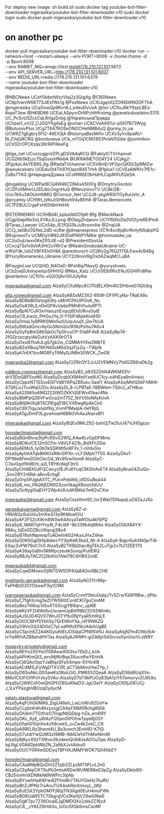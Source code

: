 For deploy new image:
sh build.sh
sudo docker tag youtube-bot-filter-downloader mgerasika/youtube-bot-filter-downloader:v10
sudo docker login
sudo docker push mgerasika/youtube-bot-filter-downloader:v10

# on another pc
docker pull mgerasika/youtube-bot-filter-downloader:v10
docker run --network=host --restart=always --env PORT=8008 -v /home:/home -d \
  -p $port:8008 \
  --env RABBIT_MQ=amqp://test:test@178.210.131.101:5672 \
  --env API_SERVER_URL=http://178.210.131.101:8007 \
  --env REDIS_URL=redis://178.210.131.101:6379 \
  --name youtube-bot-filter-downloader \
  mgerasika/youtube-bot-filter-downloader:v10


@NBCNews UCeY0bbntWzzVIaj2z3QigXg
@CBSNews UC8p1vwvWtl6T73JiExfWs1g
@FoxNews UCXIJgqnII2ZOINSWNOGFThA
@mgerasika UCqOowQp96vnKJ_e4eoDvUsA
@tsn UCXoJ8kY9zpLBEz-8saaT3ew
@HKBD66 UCEaLASpyvrDrNPcHHfrxtmg
@pavelsuboplatov3315 UC_PcSvU5ZczCqLRrIgzDrbg
@УкраїнськаПравда UChparf_xrUZ_CJGQY5g4aEg
@unian UCKCVeAihEfJr-pGH7B73Wyg
@ButusovPlus UCg7T647ROSeONOCHeNMBduQ
@army_tv_ua UCWRZ7gEgbry5FI2-46EX3jA
@IstoriyaBezMifiv UCXx3yVx9paWJ-BLZVqQ8CRQ
@bootuseua UCk_mTOq1CM29S3fvIaV0Gdw
@portnikov UCV0ZrOPCKzqx36rRiPHkwFg

@liga_net UCozzcggrnIZPLgDSVA4qKCQ
@FaktyICTVchannel UCG26bSkEjJc7SqGsxoHNnbA
@UKRAINETODAY24 UCjAg2-3PgoksLAkYE88S_6g
@RadaTVchannel UC5V8mErVFOpcQXEb3y9IMZw
@weukrainetv UCEduOt4TK8TtOaznB45TrhA
@1plus1 UCVEaAWKfv7fE1c-ZuBs7TKQ
@НароднаДумка UCsWMSE0bHdHLCqsMXUfQeSA

@lugablog UCWParBCQ4W46CDNAxA5IXFg
@DmytriyGordon UCZIFo5MmrUJS5JbLOxgnHuQ
@NevzorovTV UC8kI2B-UUv7A5u3AOUnHNMQ
@Censor_Net UC2J8-ykgWRStTGy6uUvhr_A
@pryamiy  UCH9H_b9oJtSHBovh94yB5HA
@Taras.Berezovets UC7FEBULCrgaFxH05t6mYeHA

@STERNENKO UC5HBd4l_kpba5b0O1pK-Bfg
@MackNack UCgpSieplNxXxLXYAzJLLpng
@OlegZhdanov UC111NXlcDs0VGfyre6EiPmA
@Taras_Lawyer UCxS4p_IE2fQG5kJu9coxn4w
@ZnajUA UCCj_la08uOQ1teL2dD-xcRw
@dneprexpress UC1h4sv6jq8vrKvtyNSqbpYQ
@EspresoTv UCMEiyV8N2J93GdPNltPYM6w
@hromadske_ua UC2oGvjIJwxn1KeZR3JtE-uQ
@PresidentGovUa UCncq73xfx9sVA3Ht2uVRrCw
@RadioSvobodaUkraine UC-wWyFdk_txbZV8FKEk0V8A
@arestovych UCjWy2g76QZf7QLEwx4cB46g
@YuriyRomanenko_Ukraine UCY2z9noVRgOx0AZwqMCLuBA

@FeyginLive UCQVtD_N4OeD-9PshBq7NwyQ
@yuryshvets UCb2oej0JtxlnywlqoSiHHVQ
@Max_Katz UCUGfDbfRIx51kJGGHIFo8Rw
@varlamov UC101o-vQ2iOj9vr00JUlyKw









mgerasika@gmail.com
AIzaSyCXuMpc8Ci70dELX9m4tCDHbveG1XjIUbg

alta.romeo@gmail.com
AIzaSyABSxMZ3X2-85t9I-DFfiPLyNa-TRaE46s
AIzaSyBDBdB0Ilztog93hj-uMnfCPkUIPGoK_Nc
AIzaSyDs839LILnDeGP8vVadsiPMh6VhuIu6PTI
AIzaSyBpN7CuR3xrHaiuznExipzj6DdURvxGyIE
AIzaSyC9_kwJz_PHGuJYa_0-Y1SIFd6pkKndH5I
AIzaSyDmaL1yBfRlKSMm5uIUUqiJvujX_Qw7bUA
AIzaSyBWsdGmcrAyGoSNmQIvtR1RzPsfsu7A6v4
AIzaSyDyFpBmS86GjkOcTp0lrvuCP-51a6F4ti8
AIzaSyBp74-2fGQrzxcqtyiAkDutVzAXKl9rOT4
AIzaSyDxxl611oAJLgS7gb2w_CQMMrh1Xw2MbTE
AIzaSyBZeXBuq76frN05xM5d3qzFjsZq--TWp1k
AIzaSyA7nEK1luvMGRFyT6MyQJNBe30WCK_ZwG8

mgerasika2@gmail.com
AIzaSyClZRlrQY2JcU2VEMNVy7fa1GZB9raDk2g

oddbox.cypress@gmail.com
AIzaSyB2_b83SZDhN4WKMX5V-drV3DoQ8F5xzN0
AIzaSyDcqbXXM4tdYxe6UC1cy-o4HEya6mVnwic
AIzaSyCppzNT1SSvsEDFVdBYKPqZB5uIu-SaslY
AIzaSyASxjMtitQ0bFHMr6-47SKLnJTcoWqGZGo
AIzaSyDi_8-rLPBTaE-f8BWkm-TIbIn2_aTH8uo
AIzaSyA2SMi5u6MQ222tWDZKKVjSEWv41bac4Ns
AIzaSyBMPpQZ6VFwGca2mT75Z_NVVSIoNAj4UvA
AIzaSyBtIj9kIXq8T6CPEgq518CVX6wgKpAkCe0
AIzaSyC8X7IqyJxlybfKq_VnmP1MaqIA-0eYRjQ
AIzaSyATgJDmP3LgvwhnaH6B8GVh4aJAiarx8FI


mherasika@gmail.com
AIzaSyBQEx9McZ82-bshI2jTw2IuU47VJH0gszs

horodechnajulia@gmail.com
AIzaSyBQn6hna3tyPc6SvG2WQ_KAw6LvGpDFMms
AIzaSyBO6vlCE12m5Cfm-V8VLF421b_BdXFh3Sw
AIzaSyAEMs5_ty0bOkSSKMt5n6FXv_1-oVdvGio
AIzaSyAy0AATqkBKKOxR8nSlPXn-vLF3MpV7T50
AIzaSyDkoT-DP1Me8FmoDGhCbcOd_Wx95rw0om8
AIzaSyC-C7av0qoflIh8EHi_a2LTRYKnNqF3tr0
AIzaSyCH4BXGdFQCwcyzfEJFu6YuqCM30rAvET4
AIzaSyBna04ZluQo-_5nxORY2r6Rd-aRovEchgE
AIzaSyDrp5PJgbAXTC_PUcnPdsWd_ofDGuBq444
AIzaSyB_mx_PAQ6jED9XGXzxn1kagXRoiot3dUU
AIzaSyDc6ygGiqEHY2Wp4z9JutK9Msk7mK2sCXw


mgerasika3@gmail.com
AIzaSyCszefmn92_1or2Wat7DNupqLuC6ZaJJXo

gerasikaivanna@gmail.com
AIzaSyBZ-d-VRkWQc6uUi0u3mXwS13y9KMswIOU
AIzaSyAF2F52cXiKm8W0w64AcyaTaWOtu4kfSPQ
AIzaSyB_WARTqHYny9l_F4clAF-9b339b4q8RAs
AIzaSyD0kX64YX-98Au_hjDs0DZBcUKqcqj38o4
AIzaSyB78shlNpmnpTuADehI4l02HkxxJHxZXkw
AIzaSyD0K5GglSHijdIdwxYY3ipKdA3ba3_Nt-4
AIzaSyA-BqpnfuAXN0prTi6-ESqc2vPW79oC7c0
AIzaSyBZTKRjQhpc8gTEk2LuTjp2v7k21ZEE170
AIzaSyA38ay0aBIv5RMfpczeutkSunqyPutIERQ
AIzaSyB8JlyTAC2Cj5bXlioTAkiI78C6HBX2odE

mgerasika84@gmail.com
AIzaSyCqwDMvexrDjINTDW5DP4Xa8AOivRBLCHE

mykhaylo.gerasika@gmail.com
AIzaSyAG2Yrr86p-FaPHBzD2Ct13sswP3iytC9M  

ivannagerasika@gmail.com
AIzaSyCnmY0bluGqIqJTvSZrw1Q6PRBw_-jiPkc
AIzaSyC7fgh1cmg3aZt7W06l0CordCKl7guCmAM
AIzaSyBez7IIi6uy3iSu4TGGcgjYB9qnc_upl6E
AIzaSyARzVFZI4Wd5uUsoamUpBd1NN22DS5Wm6c
AIzaSyAJSUiD4QVX7WnJ0TYftu0NjYyaR5mRsLE
AIzaSyDtOCMVf5YbhSy7QrElt6nYXa_nIF9WAZQ
AIzaSyD9VvOQ24D0sC7yLodfNfzEPAUA4dVJgBE
AIzaSyCSpchEZ2A4KGyiuKtEtJOSdjaCPN9SVhU
AIzaSyAlgN7m4OWo5tA-Iv7wRKhAZB8ahdHV7as
AIzaSyAJWMH-giZA6jir5ASrcos0yn0sxVLsWBY

mopsyky.priyately@gmail.com
AIzaSyBEfm2X5Yei315BAswX0l3lsx7EkDJ_kUk
AIzaSyAPHKmQt3_wrcMjfKrBqs3XucstfwYEnHA
AIzaSyCj6QAc0qzYJaBlqxSFp54mpe-EltYo4I8
AIzaSyACdM1LjFyWgDTXV2R_aCTSkMmzHwZYp_I
AIzaSyD65isNkL0D0awKz08siU3G_PM6S5ZQeaA
AIzaSyD36d9UqXVo-8Mo1ClUFlOflPnYzkySVAo
AIzaSyD7bT8kPUOyB3bA1z7rfiTemuryvZU8Ukc
AIzaSyCjWKCsfOwQItGPfrZ80uANaD3-JgU3eIY
AIzaSyCNSjJ0EUCj-J_1LxYPazgbVBOzqDydycM

nataly.plastova@gmail.com
AIzaSyAqFUh0klMKb_EigU48eh_LwLmWv92OoYw
AIzaSyCLpbhK4h4KxyszgjCAApf36M0Rchg860k
AIzaSyDlUkm7TGXhsO7GqpNtjQDpg-hZe_emR9Y
AIzaSyDKc_KyE_u6tAzFQ5pnGtPOhwTpye6jG5Y
AIzaSyDfqhG1Gjn1m4o59cwk5_uvZw4k2okC_C8
AIzaSyA9RELRz3hwnt4U_Bs3cwch3EmHEI-K7IQ
AIzaSyD7utdiYwQzMQzf8MB-tMAOeYdThMwNmiM
AIzaSyBjKyvX9zTXlKvo39JdewQn94UsAOOu7qw
AIzaSyD-lqLRgLVGA6DpbWbZN_2a6bXJvt4dxo0
AIzaSyDUCY0R4wSDDyqTBFHXJMMYWOK7Q04XbEY

horodechnaira@gmail.com
AIzaSyCAa8MpBQxDht2Z1zjb2ZLpzMT5PLnL2n0
AIzaSyCEpNqiCKT8uPb3mtsARDwWUMER8eG3pZg
AIzaSyDkto8X-CBz5nnHnIXDN8kN6NWPrc3IpNs
AIzaSyBYxwhHpK8Fwi8ZfYmBh7TAUYDeHz7huRU
AIzaSyBhZJfPNz7rsAnuTUX4sARmXmivyL_jWjI
AIzaSyBJESX2YpbGM7FjRQjTN3Xgd0EuH4moFWk
AIzaSyBG6UaW5TC7XkgrgVCs1KwltjVZ9w0iNwE
AIzaSyDgKTpc7Z36OoaiEJgDMDOXx2zkk2Z16z4
AIzaSyC8__cYAEZ6HIAXs_hiOci5fQk8msCsnMI






